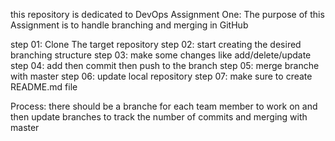 this repository is dedicated to DevOps Assignment One:
The purpose of this Assignment is to handle branching and merging in GitHub

step 01: Clone The target repository
step 02: start creating the desired branching structure
step 03: make some changes like add/delete/update
step 04: add then commit then push to the branch
step 05: merge branche with master
step 06: update local repository
step 07: make sure to create README.md file

Process:
there should be a branche for each team member to work on and then update branches to track the number of commits
and merging with master
